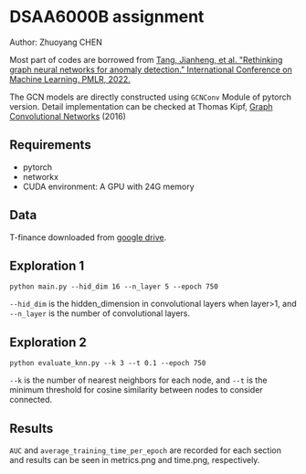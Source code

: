 # DSAA6000B assignment
Author: Zhuoyang CHEN

Most part of codes are borrowed from [Tang, Jianheng, et al. "Rethinking graph neural networks for anomaly detection." International Conference on Machine Learning. PMLR, 2022.](https://arxiv.org/abs/2205.15508)

The GCN models are directly constructed using `GCNConv` Module of pytorch version. Detail implementation can be checked at Thomas Kipf, [Graph Convolutional Networks](http://tkipf.github.io/graph-convolutional-networks/) (2016)

## Requirements
* pytorch
* networkx
* CUDA environment: A GPU with 24G memory

## Data

T-finance downloaded from [google drive](https://drive.google.com/drive/folders/1PpNwvZx_YRSCDiHaBUmRIS3x1rZR7fMr?usp=sharing).

## Exploration 1
`python main.py --hid_dim 16 --n_layer 5 --epoch 750`

`--hid_dim` is the hidden_dimension in convolutional layers when layer>1, and `--n_layer` is the number of convolutional layers.

## Exploration 2
`python evaluate_knn.py --k 3 --t 0.1 --epoch 750`

`--k` is the number of nearest neighbors for each node, and `--t` is the minimum threshold for cosine similarity between nodes to consider connected.

## Results
`AUC` and `average_training_time_per_epoch` are recorded for each section and results can be seen in metrics.png and time.png, respectively.
